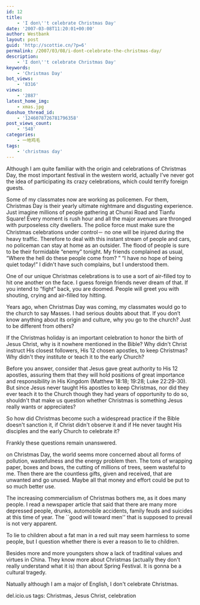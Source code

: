 ```yaml
---
id: 12
title:
    - 'I don\''t celebrate Christmas Day'
date: '2007-03-08T11:20:01+00:00'
author: Westbank
layout: post
guid: 'http://scottie.cn/?p=6'
permalink: /2007/03/08/i-dont-celebrate-the-christmas-day/
description:
    - 'I don\''t celebrate Christmas Day'
keywords:
    - 'Christmas Day'
bot_views:
    - '8316'
views:
    - '2887'
latest_home_img:
    - xmas.jpg
duoshuo_thread_id:
    - '1246078726781796358'
post_views_count:
    - '548'
categories:
    - 一地鸡毛
tags:
    - 'christmas day'
---
```


Although I am quite familiar with the origin and celebrations of Christmas Day, the most important festival in the western world, actually I’ve never got the idea of participating its crazy celebrations, which could terrify foreign guests.

Some of my classmates now are working as policemen. For them, Christmas Day is their yearly ultimate nightmare and disgusting experience. Just imagine millions of people gathering at Chunxi Road and Tianfu Square! Every moment is rush hour and all the major avenues are thronged with purposeless city dwellers. The police force must make sure the Christmas celebrations under control－ no one will be injured during the heavy traffic. Therefore to deal with this instant stream of people and cars, no policeman can stay at home as an outsider. The flood of people is sure to be their formidable “enemy” tonight. My friends complained as usual, “Where the hell do these people come from? ” “I have no hope of being quiet today!” I didn't have such complains, but I understood them.

One of our unique Christmas celebrations is to use a sort of air-filled toy to hit one another on the face. I guess foreign friends never dream of that. If you intend to “fight” back, you are doomed. People will greet you with shouting, crying and air-filled toy hitting.

Years ago, when Christmas Day was coming, my classmates would go to the church to say Masses. I had serious doubts about that. If you don’t know anything about its origin and culture, why you go to the church? Just to be different from others?

If the Christmas holiday is an important celebration to honor the birth of Jesus Christ, why is it nowhere mentioned in the Bible? Why didn't Christ instruct His closest followers, His 12 chosen apostles, to keep Christmas? Why didn't they institute or teach it to the early Church?

Before you answer, consider that Jesus gave great authority to His 12 apostles, assuring them that they will hold positions of great importance and responsibility in His Kingdom (Matthew 18:18; 19:28; Luke 22:29-30). But since Jesus never taught His apostles to keep Christmas, nor did they ever teach it to the Church though they had years of opportunity to do so, shouldn't that make us question whether Christmas is something Jesus really wants or appreciates?

So how did Christmas become such a widespread practice if the Bible doesn't sanction it, if Christ didn't observe it and if He never taught His disciples and the early Church to celebrate it?

Frankly these questions remain unanswered.

on Christmas Day, the world seems more concerned about all forms of pollution, wastefulness and the energy problem then. The tons of wrapping paper, boxes and bows, the cutting of millions of trees, seem wasteful to me. Then there are the countless gifts, given and received, that are unwanted and go unused. Maybe all that money and effort could be put to so much better use.

The increasing commercialism of Christmas bothers me, as it does many people. I read a newspaper article that said that there are many more depressed people, drunks, automobile accidents, family feuds and suicides at this time of year. The ``good will toward men'' that is supposed to prevail is not very apparent.

To lie to children about a fat man in a red suit may seem harmless to some people, but I question whether there is ever a reason to lie to children.

Besides more and more youngsters show a lack of traditinal values and virtues in China. They know more about Christmas (actually they don't really understand what it is) than about Spring Festival. It is gonna be a cultural tragedy.

Natually although I am a major of English, I don't celebrate Christmas.

del.icio.us tags: Christmas, Jesus Christ, celebration